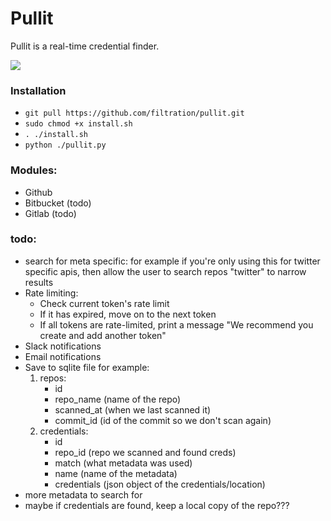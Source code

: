 # Pullit

Pullit is a real-time credential finder. 

<img src="https://i.imgur.com/yartJ8d.png">

### Installation

- ``` git pull https://github.com/filtration/pullit.git ```
- ``` sudo chmod +x install.sh  ```
- ``` . ./install.sh ```
- ``` python ./pullit.py  ```


### Modules:

- Github
- Bitbucket (todo)
- Gitlab (todo)


### todo:


- search for meta specific: for example if you're only using this for twitter specific apis, then allow the user to search repos "twitter" to narrow results
- Rate limiting:
    - Check current token's rate limit
    - If it has expired, move on to the next token
    - If all tokens are rate-limited, print a message "We recommend you create and add another token"
- Slack notifications
- Email notifications
- Save to sqlite file for example: <br>
    1. repos:
        - id
        - repo_name (name of the repo)
        - scanned_at (when we last scanned it)
        - commit_id (id of the commit so we don't scan again)
    2. credentials:
        - id
        - repo_id (repo we scanned and found creds)
        - match (what metadata was used)
        - name (name of the metadata)
        - credentials (json object of the credentials/location)
- more metadata to search for
- maybe if credentials are found, keep a local copy of the repo???